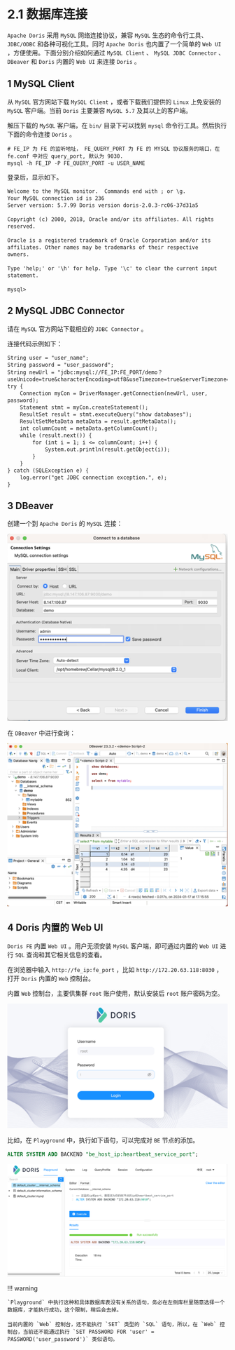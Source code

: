 # 2.1 数据库连接

`Apache Doris` 采用 `MySQL` 网络连接协议，兼容 `MySQL` 生态的命令行工具、 `JDBC/ODBC` 和各种可视化工具。同时 `Apache Doris` 也内置了一个简单的 `Web UI` ，方便使用。下面分别介绍如何通过 `MySQL Client` 、 `MySQL JDBC Connector` 、 `DBeaver` 和 `Doris` 内置的 `Web UI` 来连接 `Doris` 。

## 1 MySQL Client

从 `MySQL` 官方网站下载 `MySQL Client` ，或者下载我们提供的 `Linux` 上免安装的 `MySQL` 客户端。当前 `Doris` 主要兼容 `MySQL 5.7` 及其以上的客户端。

解压下载的 `MySQL` 客户端，在 `bin/` 目录下可以找到 `mysql` 命令行工具。然后执行下面的命令连接 `Doris` 。

```shell
# FE_IP 为 FE 的监听地址， FE_QUERY_PORT 为 FE 的 MYSQL 协议服务的端口，在 fe.conf 中对应 query_port, 默认为 9030.
mysql -h FE_IP -P FE_QUERY_PORT -u USER_NAME 
```

登录后，显示如下。

```shell
Welcome to the MySQL monitor.  Commands end with ; or \g.                                                                                                                                                                                  
Your MySQL connection id is 236                                                                                                                                                                                                            
Server version: 5.7.99 Doris version doris-2.0.3-rc06-37d31a5                                                                                                                                                                              
                                                                                                                                                                                                                                           
Copyright (c) 2000, 2018, Oracle and/or its affiliates. All rights reserved.                                                                                                                                                               
                                                                                                                                                                                                                                           
Oracle is a registered trademark of Oracle Corporation and/or its                                                                                                                                                                          
affiliates. Other names may be trademarks of their respective                                                                                                                                                                              
owners.                                                                                                                                                                                                                                    
                                                                                                                                                                                                                                           
Type 'help;' or '\h' for help. Type '\c' to clear the current input statement.                                                                                                                                                             
                                                                                                                                                                                                                                           
mysql> 
```

## 2 MySQL JDBC Connector

请在 `MySQL` 官方网站下载相应的 `JDBC Connector` 。

连接代码示例如下：

```shell
String user = "user_name";
String password = "user_password";
String newUrl = "jdbc:mysql://FE_IP:FE_PORT/demo？useUnicode=true&characterEncoding=utf8&useTimezone=true&serverTimezone=Asia/Shanghai&useSSL=false&allowPublicKeyRetrieval=true";
try {
    Connection myCon = DriverManager.getConnection(newUrl, user, password);
    Statement stmt = myCon.createStatement();
    ResultSet result = stmt.executeQuery("show databases");
    ResultSetMetaData metaData = result.getMetaData();
    int columnCount = metaData.getColumnCount();
    while (result.next()) {
        for (int i = 1; i <= columnCount; i++) {
            System.out.println(result.getObject(i));
        }
    }
} catch (SQLException e) {
    log.error("get JDBC connection exception.", e);
}
```

## 3 DBeaver

创建一个到 `Apache Doris` 的 `MySQL` 连接：

![](../../../../assets/images/Doris/DBeaver-e74120612bdbc9d4a14b79a5819ba6d5.png)

在 `DBeaver` 中进行查询：

![](../../../../assets/images/Doris/DBeaver-query-11f3e80e04942de7bd200a685655da3c.png)

## 4 Doris 内置的 Web UI

`Doris FE` 内置 `Web UI` 。用户无须安装 `MySQL` 客户端，即可通过内置的 `Web UI` 进行 `SQL` 查询和其它相关信息的查看。

在浏览器中输入 `http://fe_ip:fe_port` ，比如 `http://172.20.63.118:8030` ，打开 `Doris` 内置的 `Web` 控制台。

内置 `Web` 控制台，主要供集群 `root` 账户使用，默认安装后 `root` 账户密码为空。

![](../../../../assets/images/Doris/Doris-WebUI-0e96b0a7f82ba3609666352a6f56b26a.png)

比如，在 `Playground` 中，执行如下语句，可以完成对 `BE` 节点的添加。

```sql
ALTER SYSTEM ADD BACKEND "be_host_ip:heartbeat_service_port";
```

![](../../../../assets/images/Doris/Doris-WebUI-Playground-f5c92b371f51f1ab721e68d0f9752a86.png)

!!! warning

    `Playground` 中执行这种和具体数据库表没有关系的语句，务必在左侧库栏里随意选择一个数据库，才能执行成功，这个限制，稍后会去掉。

    当前内置的 `Web` 控制台，还不能执行 `SET` 类型的 `SQL` 语句，所以，在 `Web` 控制台，当前还不能通过执行 `SET PASSWORD FOR 'user' = PASSWORD('user_password')` 类似语句。
